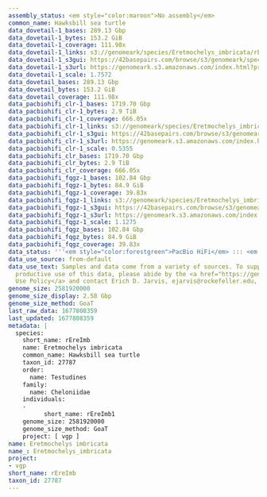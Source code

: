 ```yaml
---
assembly_status: <em style="color:maroon">No assembly</em>
common_name: Hawksbill sea turtle
data_dovetail-1_bases: 289.13 Gbp
data_dovetail-1_bytes: 153.2 GiB
data_dovetail-1_coverage: 111.98x
data_dovetail-1_links: s3://genomeark/species/Eretmochelys_imbricata/rEreImb1/genomic_data/dovetail/<br>
data_dovetail-1_s3gui: https://42basepairs.com/browse/s3/genomeark/species/Eretmochelys_imbricata/rEreImb1/genomic_data/dovetail/
data_dovetail-1_s3url: https://genomeark.s3.amazonaws.com/index.html?prefix=species/Eretmochelys_imbricata/rEreImb1/genomic_data/dovetail/
data_dovetail-1_scale: 1.7572
data_dovetail_bases: 289.13 Gbp
data_dovetail_bytes: 153.2 GiB
data_dovetail_coverage: 111.98x
data_pacbiohifi_clr-1_bases: 1719.70 Gbp
data_pacbiohifi_clr-1_bytes: 2.9 TiB
data_pacbiohifi_clr-1_coverage: 666.05x
data_pacbiohifi_clr-1_links: s3://genomeark/species/Eretmochelys_imbricata/rEreImb1/genomic_data/pacbio_hifi/<br>
data_pacbiohifi_clr-1_s3gui: https://42basepairs.com/browse/s3/genomeark/species/Eretmochelys_imbricata/rEreImb1/genomic_data/pacbio_hifi/
data_pacbiohifi_clr-1_s3url: https://genomeark.s3.amazonaws.com/index.html?prefix=species/Eretmochelys_imbricata/rEreImb1/genomic_data/pacbio_hifi/
data_pacbiohifi_clr-1_scale: 0.5355
data_pacbiohifi_clr_bases: 1719.70 Gbp
data_pacbiohifi_clr_bytes: 2.9 TiB
data_pacbiohifi_clr_coverage: 666.05x
data_pacbiohifi_fqgz-1_bases: 102.84 Gbp
data_pacbiohifi_fqgz-1_bytes: 84.9 GiB
data_pacbiohifi_fqgz-1_coverage: 39.83x
data_pacbiohifi_fqgz-1_links: s3://genomeark/species/Eretmochelys_imbricata/rEreImb1/genomic_data/pacbio_hifi/<br>
data_pacbiohifi_fqgz-1_s3gui: https://42basepairs.com/browse/s3/genomeark/species/Eretmochelys_imbricata/rEreImb1/genomic_data/pacbio_hifi/
data_pacbiohifi_fqgz-1_s3url: https://genomeark.s3.amazonaws.com/index.html?prefix=species/Eretmochelys_imbricata/rEreImb1/genomic_data/pacbio_hifi/
data_pacbiohifi_fqgz-1_scale: 1.1275
data_pacbiohifi_fqgz_bases: 102.84 Gbp
data_pacbiohifi_fqgz_bytes: 84.9 GiB
data_pacbiohifi_fqgz_coverage: 39.83x
data_status: '''<em style="color:forestgreen">PacBio HiFi</em> ::: <em style="color:forestgreen">Dovetail</em>'''
data_use_source: from-default
data_use_text: Samples and data come from a variety of sources. To support fair and
  productive use of this data, please abide by the <a href="https://genome10k.soe.ucsc.edu/data-use-policies/">Data
  Use Policy</a> and contact Erich D. Jarvis, ejarvis@rockefeller.edu, with any questions.
genome_size: 2581920000
genome_size_display: 2.58 Gbp
genome_size_method: GoaT
last_raw_data: 1677808359
last_updated: 1677808359
metadata: |
  species:
    short_name: rEreImb
    name: Eretmochelys imbricata
    common_name: Hawksbill sea turtle
    taxon_id: 27787
    order:
      name: Testudines
    family:
      name: Cheloniidae
    individuals:
    -
          short_name: rEreImb1
    genome_size: 2581920000
    genome_size_method: GoaT
    project: [ vgp ]
name: Eretmochelys imbricata
name_: Eretmochelys_imbricata
project:
- vgp
short_name: rEreImb
taxon_id: 27787
---
```

